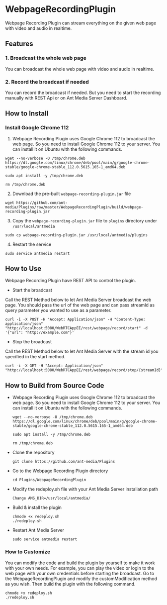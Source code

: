 # WebpageRecordingPlugin

Webpage Recording Plugin can stream everything on the given web page with video and audio in realtime.

## Features

### 1. Broadcast the whole web page

You can broadcast the whole web page with video and audio in realtime.

### 2. Record the broadcast if needed

You can record the broadcast if needed. But you need to start the recording manually with REST Api or on Ant Media Server Dashboard.

## How to Install 

### Install Google Chrome 112

1. Webpage Recording Plugin uses Google Chrome 112 to broadcast the web page. So you need to install Google Chrome 112 to your server. You can install it on Ubuntu with the following commands.
  ```
  wget --no-verbose -O /tmp/chrome.deb https://dl.google.com/linux/chrome/deb/pool/main/g/google-chrome-stable/google-chrome-stable_112.0.5615.165-1_amd64.deb
  ```
  ```
  sudo apt install -y /tmp/chrome.deb
  ```
  ```
  rm /tmp/chrome.deb
  ```
2. Download the pre-built `webpage-recording-plugin.jar` file
  ```
  wget https://github.com/ant-media/Plugins/raw/master/WebpageRecordingPlugin/build/webpage-recording-plugin.jar
  ```
3. Copy the `webpage-recording-plugin.jar` file to `plugins` directory under `/usr/local/antmedia`
  ```
  sudo cp webpage-recording-plugin.jar /usr/local/antmedia/plugins
  ```
4. Restart the service
  ```
  sudo service antmedia restart
  ```

## How to Use

Webpage Recording Plugin have REST API to control the plugin. 

* Start the broadcast

Call the REST Method below to let Ant Media Server broadcast the web page. You should pass the url of the web page and can pass streamId as query parameter you wanted to use as a parameter.
   ```
   curl -i -X POST -H "Accept: Application/json" -H "Content-Type: application/json" "http://localhost:5080/WebRTCAppEE/rest/webpage/record/start" -d '{"url": "http://example.com"}'
   ```

* Stop the broadcast

Call the REST Method below to let Ant Media Server with the stream id you specified in the start method.
   ```
   curl -i -X GET -H "Accept: Application/json" "http://localhost:5080/WebRTCAppEE/rest/webpage/record/stop/{streamId}"
   ```


   
## How to Build from Source Code

- Webpage Recording Plugin uses Google Chrome 112 to broadcast the web page. So you need to install Google Chrome 112 to your server. You can install it on Ubuntu with the following commands.

  ```
  wget --no-verbose -O /tmp/chrome.deb https://dl.google.com/linux/chrome/deb/pool/main/g/google-chrome-stable/google-chrome-stable_112.0.5615.165-1_amd64.deb
  ```

  ```
  sudo apt install -y /tmp/chrome.deb
  ```

  ```
  rm /tmp/chrome.deb
  ```

- Clone the repository

  ```
  git clone https://github.com/ant-media/Plugins
  ```

- Go to the Webpage Recording Plugin directory

  ```
  cd Plugins/WebpageRecordingPlugin
  ```

- Modify the redeploy.sh file with your Ant Media Server installation path

  ```
  Change AMS_DIR=/usr/local/antmedia/
  ```

- Build & install the plugin

  ```
  chmode +x redeploy.sh
  ./redeploy.sh
  ```

- Restart Ant Media Server

  ```
  sudo service antmedia restart
  ```

### How to Customize
You can modify the code and build the plugin by yourself to make it work with your own needs. For example, you can play the video or login to the web page with your own credentials before starting the broadcast.
Go to the WebpageRecordingPlugin and modify the customModification method as you wish. Then build the plugin with the following command.

  ```
  chmode +x redeploy.sh
  ./redeploy.sh
  ```